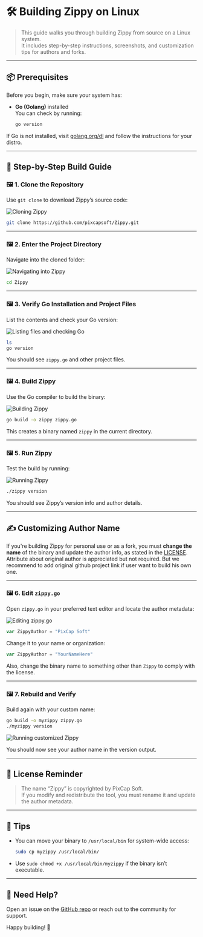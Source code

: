 # 🛠️ Building Zippy on Linux

> This guide walks you through building Zippy from source on a Linux system.  
> It includes step-by-step instructions, screenshots, and customization tips for authors and forks.

---

## 📦 Prerequisites

Before you begin, make sure your system has:

- **Go (Golang)** installed  
  You can check by running:
  ```bash
  go version
  ```

If Go is not installed, visit [golang.org/dl](https://golang.org/dl) and follow the instructions for your distro.

---

## 🧱 Step-by-Step Build Guide

### 🖼️ **1. Clone the Repository**

Use `git clone` to download Zippy’s source code:

![Cloning Zippy](https://raw.githubusercontent.com/ranujasanmir/Zippy-IMG/main/1.png)

```bash
git clone https://github.com/pixcapsoft/Zippy.git
```

---

### 🖼️ **2. Enter the Project Directory**

Navigate into the cloned folder:

![Navigating into Zippy](https://raw.githubusercontent.com/ranujasanmir/Zippy-IMG/main/2.png)

```bash
cd Zippy
```

---

### 🖼️ **3. Verify Go Installation and Project Files**

List the contents and check your Go version:

![Listing files and checking Go](https://raw.githubusercontent.com/ranujasanmir/Zippy-IMG/main/3.png)

```bash
ls
go version
```

You should see `zippy.go` and other project files.

---

### 🖼️ **4. Build Zippy**

Use the Go compiler to build the binary:

![Building Zippy](https://raw.githubusercontent.com/ranujasanmir/Zippy-IMG/main/4.png)

```bash
go build -o zippy zippy.go
```

This creates a binary named `zippy` in the current directory.

---

### 🖼️ **5. Run Zippy**

Test the build by running:

![Running Zippy](https://raw.githubusercontent.com/ranujasanmir/Zippy-IMG/main/5.png)

```bash
./zippy version
```

You should see Zippy’s version info and author details.

---

## ✍️ Customizing Author Name

If you're building Zippy for personal use or as a fork, you must **change the name** of the binary and update the author info, as stated in the [LICENSE](LICENSE). Attribute about original author is appreciated but not required. But we recommend to add original github project link if user want to build his own one.

---

### 🖼️ **6. Edit `zippy.go`**

Open `zippy.go` in your preferred text editor and locate the author metadata:

![Editing zippy.go](https://raw.githubusercontent.com/ranujasanmir/Zippy-IMG/main/6.png)

```go
var ZippyAuthor = "PixCap Soft"
```

Change it to your name or organization:

```go
var ZippyAuthor = "YourNameHere"
```

Also, change the binary name to something other than `Zippy` to comply with the license.

---

### 🖼️ **7. Rebuild and Verify**

Build again with your custom name:

```bash
go build -o myzippy zippy.go
./myzippy version
```

![Running customized Zippy](https://raw.githubusercontent.com/ranujasanmir/Zippy-IMG/main/7.png)

You should now see your author name in the version output.

---

## 📜 License Reminder

> The name “Zippy” is copyrighted by PixCap Soft.  
> If you modify and redistribute the tool, you must rename it and update the author metadata.

---

## 🧠 Tips

- You can move your binary to `/usr/local/bin` for system-wide access:
  ```bash
  sudo cp myzippy /usr/local/bin/
  ```

- Use `sudo chmod +x /usr/local/bin/myzippy` if the binary isn’t executable.

---

## 💬 Need Help?

Open an issue on the [GitHub repo](https://github.com/pixcapsoft/Zippy/issues) or reach out to the community for support.

Happy building! 🚀